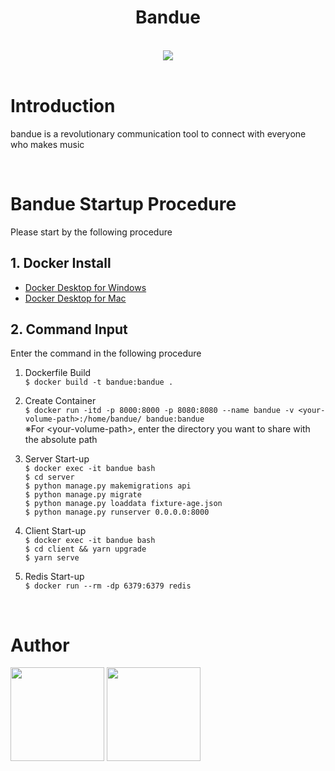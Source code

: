 <div align='center'>
	<h1>Bandue</h1>
</div>

<br>

<div align='center'><img src='https://user-images.githubusercontent.com/55835045/85579803-274d6080-b676-11ea-95ff-b8fb4152a8d6.png'></div>

<br>

# Introduction
bandue is a revolutionary communication tool to connect with everyone who makes music

<br>

# Bandue Startup Procedure
Please start by the following procedure

## 1. Docker Install
- [Docker Desktop for Windows](https://hub.docker.com/editions/community/docker-ce-desktop-windows)
- [Docker Desktop for Mac](https://hub.docker.com/editions/community/docker-ce-desktop-mac)

## 2. Command Input
Enter the command in the following procedure

1. Dockerfile Build  
`$ docker build -t bandue:bandue .`

2. Create Container  
`$ docker run -itd -p 8000:8000 -p 8080:8080 --name bandue -v <your-volume-path>:/home/bandue/ bandue:bandue`  
※For \<your-volume-path>, enter the directory you want to share with the absolute path

3. Server Start-up  
`$ docker exec -it bandue bash`  
`$ cd server`  
`$ python manage.py makemigrations api`  
`$ python manage.py migrate`  
`$ python manage.py loaddata fixture-age.json`  
`$ python manage.py runserver 0.0.0.0:8000`  

4. Client Start-up  
`$ docker exec -it bandue bash`  
`$ cd client && yarn upgrade`  
`$ yarn serve`

5. Redis Start-up  
`$ docker run --rm -dp 6379:6379 redis`

<br>

# Author

[<img src="https://user-images.githubusercontent.com/39425808/84468413-b8592a80-acb9-11ea-8f6a-d962144b2e41.png" width="150px">](https://github.com/kRysTasis)
[<img src="https://user-images.githubusercontent.com/39425808/84468489-eccce680-acb9-11ea-8d16-94b22aa796a1.png" width="150px">](https://github.com/shutotakizawa)
